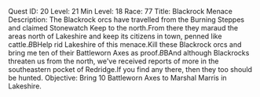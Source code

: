 Quest ID: 20
Level: 21
Min Level: 18
Race: 77
Title: Blackrock Menace
Description: The Blackrock orcs have travelled from the Burning Steppes and claimed Stonewatch Keep to the north.From there they maraud the areas north of Lakeshire and keep its citizens in town, penned like cattle.$B$BHelp rid Lakeshire of this menace.Kill these Blackrock orcs and bring me ten of their Battleworn Axes as proof.$B$BAnd although Blackrocks threaten us from the north, we've received reports of more in the southeastern pocket of Redridge.If you find any there, then they too should be hunted.
Objective: Bring 10 Battleworn Axes to Marshal Marris in Lakeshire.
